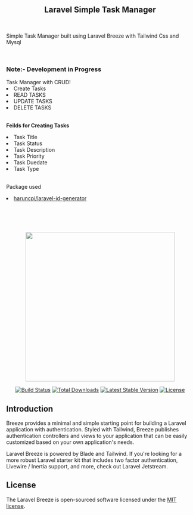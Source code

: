 <h2 align="center"> Laravel Simple Task Manager </h2>
<br>
<p> Simple Task Manager built using Laravel Breeze with Tailwind Css and Mysql </p>
<br>
<h3>Note:- Development in Progress</h3>
Task Manager with CRUD!
<br>
<li>Create Tasks </li>
<li>READ TASKS</li>
<li>UPDATE TASKS</li>
<li>DELETE TASKS</li>
<br>

<b>Feilds for Creating Tasks</b>

<li>Task Title </li>
<li> Task Status </li>
<li>Task Description</li>
<li>Task Priority</li>
<li>Task Duedate</li>
<li>Task Type</li>
<br>
<p>Package used</p>
<li><a href="https://github.com/haruncpi/laravel-id-generator.git">haruncpi/laravel-id-generator </a></li>


<br>
<br><br><br>
<p align="center"><a href="https://laravel.com" target="_blank"><img src="https://github.com/laravel/breeze/raw/1.x/art/logo.svg" width="400"></a></p>

<p align="center">
<a href="https://travis-ci.org/laravel/breeze"><img src="https://travis-ci.org/laravel/framework.svg" alt="Build Status"></a>
<a href="https://packagist.org/packages/laravel/breeze"><img src="https://camo.githubusercontent.com/cefd6565a23b3cc5c4eb6e387045506c9c2b3bd1ee0e6f0fb43a7df8e0cf0ec4/68747470733a2f2f696d672e736869656c64732e696f2f7061636b61676973742f64742f6c61726176656c2f627265657a65" alt="Total Downloads" data-canonical-src="https://img.shields.io/packagist/dt/laravel/breeze" style="max-width: 100%;"></a>
<a href="https://packagist.org/packages/laravel/breeze"><img src="https://img.shields.io/packagist/v/laravel/breeze" alt="Latest Stable Version"></a>
<a href="https://packagist.org/packages/laravel/breeze"><img src="https://img.shields.io/packagist/l/laravel/breeze" alt="License"></a>
</p>

<h2> Introduction </h2>

Breeze provides a minimal and simple starting point for building a Laravel application with authentication. Styled with Tailwind, Breeze publishes authentication controllers and views to your application that can be easily customized based on your own application's needs.

Laravel Breeze is powered by Blade and Tailwind. If you're looking for a more robust Laravel starter kit that includes two factor authentication, Livewire / Inertia support, and more, check out Laravel Jetstream.



## License

The Laravel Breeze is open-sourced software licensed under the [MIT license](https://opensource.org/licenses/MIT).
